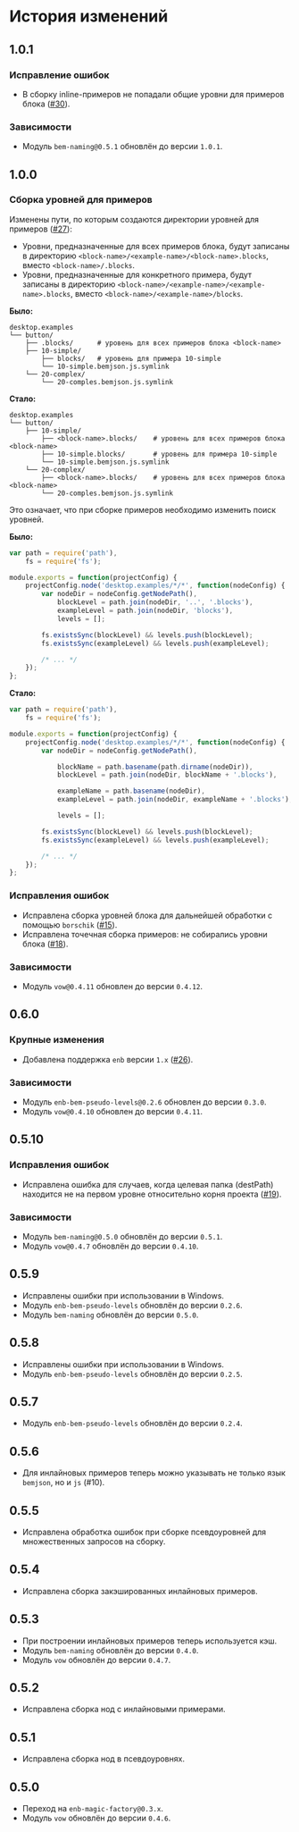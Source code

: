 История изменений
=================

1.0.1
-----

### Исправление ошибок

* В сборку inline-примеров не попадали общие уровни для примеров блока ([#30]).

### Зависимости

* Модуль `bem-naming@0.5.1` обновлён до версии `1.0.1`.

1.0.0
-----

### Сборка уровней для примеров

Изменены пути, по которым создаются директории уровней для примеров ([#27]):
  * Уровни, предназначенные для всех примеров блока, будут записаны в директорию `<block-name>/<example-name>/<block-name>.blocks`, вместо `<block-name>/.blocks`.
  * Уровни, предназначенные для конкретного примера, будут записаны в директорию `<block-name>/<example-name>/<example-name>.blocks`, вместо `<block-name>/<example-name>/blocks`.

**Было:**

```
desktop.examples
└── button/
    ├── .blocks/      # уровень для всех примеров блока <block-name>
    ├── 10-simple/
        ├── blocks/   # уровень для примера 10-simple
        └── 10-simple.bemjson.js.symlink
    └── 20-complex/
        └── 20-comples.bemjson.js.symlink
```

**Стало:**

```
desktop.examples
└── button/
    ├── 10-simple/
        ├── <block-name>.blocks/    # уровень для всех примеров блока <block-name>
        ├── 10-simple.blocks/       # уровень для примера 10-simple
        └── 10-simple.bemjson.js.symlink
    └── 20-complex/
        ├── <block-name>.blocks/    # уровень для всех примеров блока <block-name>
        └── 20-comples.bemjson.js.symlink
```

Это означает, что при сборке примеров необходимо изменить поиск уровней.

**Было:**

```js
var path = require('path'),
    fs = require('fs');

module.exports = function(projectConfig) {
    projectConfig.node('desktop.examples/*/*', function(nodeConfig) {
        var nodeDir = nodeConfig.getNodePath(),
            blockLevel = path.join(nodeDir, '..', '.blocks'),
            exampleLevel = path.join(nodeDir, 'blocks'),
            levels = [];

        fs.existsSync(blockLevel) && levels.push(blockLevel);
        fs.existsSync(exampleLevel) && levels.push(exampleLevel);

        /* ... */
    });
};
```

**Стало:**

```js
var path = require('path'),
    fs = require('fs');

module.exports = function(projectConfig) {
    projectConfig.node('desktop.examples/*/*', function(nodeConfig) {
        var nodeDir = nodeConfig.getNodePath(),

            blockName = path.basename(path.dirname(nodeDir)),
            blockLevel = path.join(nodeDir, blockName + '.blocks'),

            exampleName = path.basename(nodeDir),
            exampleLevel = path.join(nodeDir, exampleName + '.blocks'),

            levels = [];

        fs.existsSync(blockLevel) && levels.push(blockLevel);
        fs.existsSync(exampleLevel) && levels.push(exampleLevel);

        /* ... */
    });
};
```

### Исправления ошибок

* Исправлена сборка уровней блока для дальнейшей обработки с помощью `borschik` ([#15]).
* Исправлена точечная сборка примеров: не собирались уровни блока ([#18]).

### Зависимости

* Модуль `vow@0.4.11` обновлен до версии `0.4.12`.

0.6.0
-----

### Крупные изменения

* Добавлена поддержка `enb` версии `1.x` ([#26]).

### Зависимости

* Модуль `enb-bem-pseudo-levels@0.2.6` обновлен до версии `0.3.0`.
* Модуль `vow@0.4.10` обновлен до версии `0.4.11`.

0.5.10
-----

### Исправления ошибок

* Исправлена ошибка для случаев, когда целевая папка (destPath) находится не на первом уровне относительно корня проекта ([#19]).

### Зависимости

* Модуль `bem-naming@0.5.0` обновлён до версии `0.5.1`.
* Модуль `vow@0.4.7` обновлён до версии `0.4.10`.

0.5.9
-----

* Исправлены ошибки при использовании в Windows.
* Модуль `enb-bem-pseudo-levels` обновлён до версии `0.2.6`.
* Модуль `bem-naming` обновлён до версии `0.5.0`.

0.5.8
-----

* Исправлены ошибки при использовании в Windows.
* Модуль `enb-bem-pseudo-levels` обновлён до версии `0.2.5`.

0.5.7
-----

* Модуль `enb-bem-pseudo-levels` обновлён до версии `0.2.4`.

0.5.6
-----

* Для инлайновых примеров теперь можно указывать не только язык `bemjson`, но и `js` (#10).

0.5.5
-----

* Исправлена обработка ошибок при сборке псевдоуровней для множественных запросов на сборку.

0.5.4
-----

* Исправлена сборка закэшированных инлайновых примеров.

0.5.3
-----

* При построении инлайновых примеров теперь используется кэш.
* Модуль `bem-naming` обновлён до версии `0.4.0`.
* Модуль `vow` обновлён до версии `0.4.7`.

0.5.2
-----

* Исправлена сборка нод с инлайновыми примерами.

0.5.1
-----

* Исправлена сборка нод в псевдоуровнях.

0.5.0
-----

* Переход на `enb-magic-factory@0.3.x`.
* Модуль `vow` обновлён до версии `0.4.6`.

[#30]: https://github.com/enb/enb-bem-examples/issues/30
[#27]: https://github.com/enb/enb-bem-examples/pull/27
[#26]: https://github.com/enb/enb-bem-examples/pull/26
[#19]: https://github.com/enb/enb-bem-examples/issues/19
[#18]: https://github.com/enb/enb-bem-examples/issues/18
[#15]: https://github.com/enb/enb-bem-examples/issues/15
